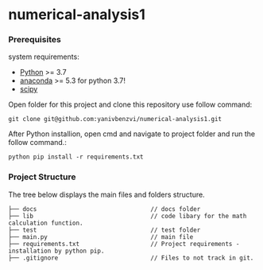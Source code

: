 # numerical-analysis1

### Prerequisites

system requirements:

* [Python](https://www.python.org/downloads/) >= 3.7
* [anaconda](https://www.anaconda.com/download/) >= 5.3 for python 3.7!
* [scipy](https://www.scipy.org/) 

Open folder for this project and clone this repository use follow command:
```
git clone git@github.com:yanivbenzvi/numerical-analysis1.git
```

After Python installion, open cmd and navigate to project folder and run the follow command.:
```
python pip install -r requirements.txt
```

### Project Structure 

The tree below displays the main files and folders structure.
```textile
├── docs                                // docs folder
├── lib                                 // code libary for the math calculation function.
├── test                                // test folder
├── main.py                             // main file
├── requirements.txt                    // Project requirements - installation by python pip.
├── .gitignore                          // Files to not track in git.
```

